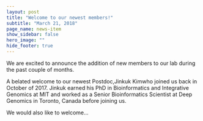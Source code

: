 ```yaml
---
layout: post
title: "Welcome to our newest members!"
subtitle: "March 21, 2018"
page_name: news-item
show_sidebar: false
hero_image: ""
hide_footer: true
---
```


We are excited to announce the addition of new members to our lab during the past couple of months.

A belated welcome to our newest Postdoc,Jinkuk Kimwho joined us back in October of 2017. Jinkuk earned his PhD in Bioinformatics and Integrative Genomics at MIT and worked as a Senior Bioinformatics Scientist at Deep Genomics in Toronto, Canada before joining us.

We would also like to welcome...

